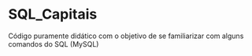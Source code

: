 # SQL_Capitais
 Código puramente didático com o objetivo de se familiarizar com alguns comandos do SQL (MySQL)
